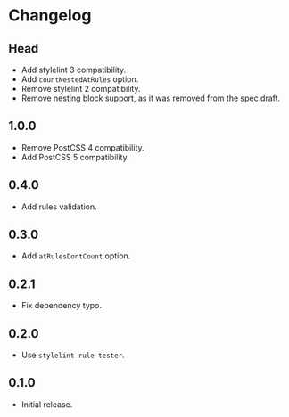 # Changelog

## Head

- Add stylelint 3 compatibility.
- Add `countNestedAtRules` option.
- Remove stylelint 2 compatibility.
- Remove nesting block support, as it was removed from the spec draft.

## 1.0.0

- Remove PostCSS 4 compatibility.
- Add PostCSS 5 compatibility.

## 0.4.0

- Add rules validation.

## 0.3.0

- Add `atRulesDontCount` option.

## 0.2.1

- Fix dependency typo.

## 0.2.0

- Use `stylelint-rule-tester`.

## 0.1.0

- Initial release.
